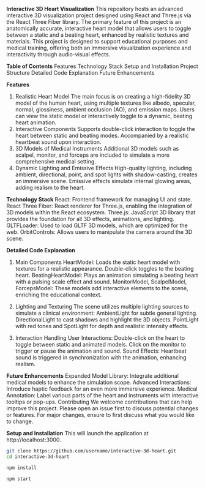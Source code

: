 **Interactive 3D Heart Visualization**
This repository hosts an advanced interactive 3D visualization project designed using React and Three.js via the React Three Fiber library. The primary feature of this project is an anatomically accurate, interactive heart model that allows users to toggle between a static and a beating heart, enhanced by realistic textures and materials.
This project is designed to support educational purposes and medical training, offering both an immersive visualization experience and interactivity through audio-visual effects.


**Table of Contents**
Features
Technology Stack
Setup and Installation
Project Structure
Detailed Code Explanation
Future Enhancements


**Features**
1. Realistic Heart Model
The main focus is on creating a high-fidelity 3D model of the human heart, using multiple textures like albedo, specular, normal, glossiness, ambient occlusion (AO), and emission maps.
Users can view the static model or interactively toggle to a dynamic, beating heart animation.
2. Interactive Components
Supports double-click interaction to toggle the heart between static and beating modes.
Accompanied by a realistic heartbeat sound upon interaction.
3. 3D Models of Medical Instruments
Additional 3D models such as scalpel, monitor, and forceps are included to simulate a more comprehensive medical setting.
4. Dynamic Lighting and Emissive Effects
High-quality lighting, including ambient, directional, point, and spot lights with shadow-casting, creates an immersive scene.
Emissive effects simulate internal glowing areas, adding realism to the heart.

**Technology Stack**
React: Frontend framework for managing UI and state.
React Three Fiber: React renderer for Three.js, enabling the integration of 3D models within the React ecosystem.
Three.js: JavaScript 3D library that provides the foundation for all 3D effects, animations, and lighting.
GLTFLoader: Used to load GLTF 3D models, which are optimized for the web.
OrbitControls: Allows users to manipulate the camera around the 3D scene.

**Detailed Code Explanation**
1. Main Components
HeartModel: Loads the static heart model with textures for a realistic appearance. Double-click toggles to the beating heart.
BeatingHeartModel: Plays an animation simulating a beating heart with a pulsing scale effect and sound.
MonitorModel, ScalpelModel, ForcepsModel: These models add interactive elements to the scene, enriching the educational context.

3. Lighting and Texturing
The scene utilizes multiple lighting sources to simulate a clinical environment:
AmbientLight for subtle general lighting.
DirectionalLight to cast shadows and highlight the 3D objects.
PointLight with red tones and SpotLight for depth and realistic intensity effects.

5. Interaction Handling
User Interactions:
Double-click on the heart to toggle between static and animated models.
Click on the monitor to trigger or pause the animation and sound.
Sound Effects:
Heartbeat sound is triggered in synchronization with the animation, enhancing realism.


**Future Enhancements**
Expanded Model Library: Integrate additional medical models to enhance the simulation scope.
Advanced Interactions: Introduce haptic feedback for an even more immersive experience.
Medical Annotation: Label various parts of the heart and instruments with interactive tooltips or pop-ups.
Contributing
We welcome contributions that can help improve this project. Please open an issue first to discuss potential changes or features. For major changes, ensure to first discuss what you would like to change.


**Setup and Installation**
This will launch the application at http://localhost:3000.

```bash
git clone https://github.com/username/interactive-3d-heart.git
cd interactive-3d-heart

npm install

npm start
